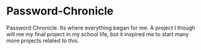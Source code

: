 # Password-Chronicle
Password Chronicle. Its where everything began for me. A project I though will me my final project in my school life, but it inspired me to start many more projects related to this.
